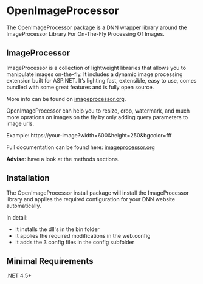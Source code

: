# OpenImageProcessor
The OpenImageProcessor package is a DNN wrapper library around the ImageProcessor Library For On-The-Fly Processing Of Images.

## ImageProcessor
ImageProcessor is a collection of lightweight libraries that allows you to manipulate images on-the-fly. 
It includes a dynamic image processing extension built for ASP.NET.
It’s lighting fast, extensible, easy to use, comes bundled with some great features and is fully open source.

More info can be found on [imageprocessor.org](https://jimbobsquarepants.github.io/ImageProcessor/).

OpenImageProcessor can help you to resize, crop, watermark, and much more oprations on images on the fly by only adding query parameters to image urls.

Example: https://your-image?width=600&height=250&bgcolor=fff

Full documentation can be found here: [imageprocessor.org](https://jimbobsquarepants.github.io/ImageProcessor/imageprocessor/)

**Advise**: have a look  at the methods sections.

## Installation
The OpenImageProcessor install package will  install the ImageProcessor library and applies the required configuration for your DNN website automatically.

In detail:
* It installs the dll's in the bin folder
* It applies the required modifications in the web.config
* It adds the 3 config files in the config subfolder

## Minimal Requirements
 .NET 4.5+
